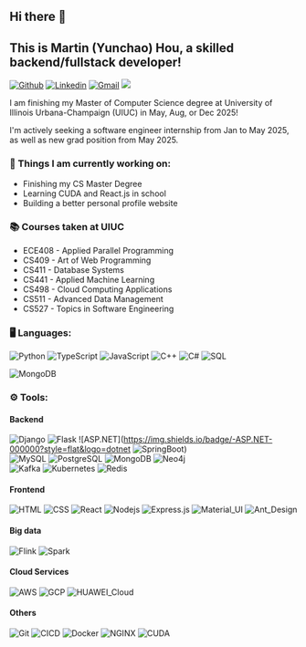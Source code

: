## Hi there 👋 
## This is Martin (Yunchao) Hou, a skilled backend/fullstack developer!

[![Github](https://img.shields.io/badge/-Github-000?style=flat&logo=Github&logoColor=white)](https://github.com/MartinHou)
[![Linkedin](https://img.shields.io/badge/-LinkedIn-blue?style=flat&logo=Linkedin&logoColor=white)](https://www.linkedin.com/in/ych/)
[![Gmail](https://img.shields.io/badge/-Gmail-c14438?style=flat&logo=Gmail&logoColor=white)](mailto:martinhou2020a@gmail.com)
![](https://komarev.com/ghpvc/?username=MartinHou&color=green)

I am finishing my Master of Computer Science degree at University of Illinois Urbana-Champaign (UIUC) in May, Aug, or Dec 2025! 

I'm actively seeking a software engineer internship from Jan to May 2025, as well as new grad position from May 2025.

### 🌱 Things I am currently working on: 
- Finishing my CS Master Degree
- Learning CUDA and React.js in school
- Building a better personal profile website

### 📚 Courses taken at UIUC
- ECE408 - Applied Parallel Programming 
- CS409 - Art of Web Programming
- CS411 - Database Systems
- CS441 - Applied Machine Learning
- CS498 - Cloud Computing Applications
- CS511 - Advanced Data Management
- CS527 - Topics in Software Engineering 

### 🖥️ Languages: 
![Python](https://img.shields.io/badge/-Python-black?style=flat-square&logo=python)
![TypeScript](https://img.shields.io/badge/-TypeScript-black?style=flat-square&logo=typescript)
![JavaScript](https://img.shields.io/badge/-JavaScript-black?style=flat-square&logo=javascript)
![C++](https://img.shields.io/badge/-C-black?style=flat-square&logo=cplusplus)
![C#](https://img.shields.io/badge/-C_sharp-black?style=flat-square&logo=c)
![SQL](https://img.shields.io/badge/-SQL-black?style=flat-square&logo=mysql)

![MongoDB](https://img.shields.io/badge/-MongoDB-black?style=flat-square&logo=mongodb)


### ⚙️ Tools:
#### Backend
![Django](https://img.shields.io/badge/-Django-000000?style=flat&logo=django)
![Flask](https://img.shields.io/badge/-Flask-000000?style=flat&logo=flask)
![ASP.NET](https://img.shields.io/badge/-ASP.NET-000000?style=flat&logo=dotnet
![SpringBoot](https://img.shields.io/badge/-SpringBoot-000000?style=flat&logo=springboot)) <br />
![MySQL](https://img.shields.io/badge/-MySQL-000000?style=flat&logo=mysql)
![PostgreSQL](https://img.shields.io/badge/-PostgreSQL-000000?style=flat&logo=postgresql)
![MongoDB](https://img.shields.io/badge/-MongoDB-000000?style=flat&logo=mongodb)
![Neo4j](https://img.shields.io/badge/-Neo4j-000000?style=flat&logo=neo4j) <br />
![Kafka](https://img.shields.io/badge/-Kafka-000000?style=flat&logo=apachekafka)
![Kubernetes](https://img.shields.io/badge/-Kubernetes-000000?style=flat&logo=kubernetes)
![Redis](https://img.shields.io/badge/-Redis-000000?style=flat&logo=redis)

#### Frontend
![HTML](https://img.shields.io/badge/-HTML5-black?style=flat-square&logo=html5&logoColor=white)
![CSS](https://img.shields.io/badge/-CSS3-black?style=flat-square&logo=css3)
![React](https://img.shields.io/badge/-React-black?style=flat-square&logo=react)
![Nodejs](https://img.shields.io/badge/-Nodejs-black?style=flat-square&logo=Node.js)
![Express.js](https://img.shields.io/badge/-Express-black?style=flat-square&logo=expressjs)
![Material_UI](https://img.shields.io/badge/-Material_UI-black?style=flat-square&logo=material-ui)
![Ant_Design](https://img.shields.io/badge/-Ant_Design-black?style=flat-square&logo=antdesign)

#### Big data
![Flink](https://img.shields.io/badge/-Flink-000000?style=flat&logo=apacheflink)
![Spark](https://img.shields.io/badge/-Spark-000000?style=flat&logo=apachespark)

#### Cloud Services
![AWS](https://img.shields.io/badge/-AWS-black?style=flat-square&logo=awslambda)
![GCP](https://img.shields.io/badge/-Google_Cloud-black?style=flat-square&logo=googlecloud)
![HUAWEI_Cloud](https://img.shields.io/badge/-HUAWEI_Cloud-black?style=flat-square&logo=huawei)

#### Others
![Git](https://img.shields.io/badge/-Git-black?style=flat-square&logo=git)
![CICD](https://img.shields.io/badge/-CICD-black?style=flat-square&logo=gitlab)
![Docker](https://img.shields.io/badge/-Docker-black?style=flat-square&logo=docker)
![NGINX](https://img.shields.io/badge/-Nginx-black?style=flat-square&logo=nginx)
![CUDA](https://img.shields.io/badge/-CUDA-black?style=flat-square&logo=nvidia)
